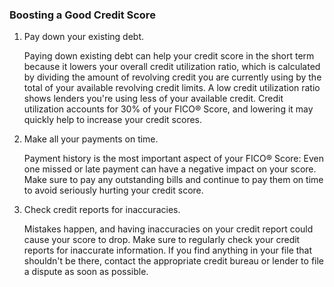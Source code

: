 ### Boosting a Good Credit Score

1. Pay down your existing debt. 

    Paying down existing debt can help your credit score in the short term because it lowers your overall credit utilization ratio, which is calculated by dividing the amount of revolving credit you are currently using by the total of your available revolving credit limits. A low credit utilization ratio shows lenders you're using less of your available credit. Credit utilization accounts for 30% of your FICO® Score, and lowering it may quickly help to increase your credit scores.

2. Make all your payments on time. 

    Payment history is the most important aspect of your FICO® Score: Even one missed or late payment can have a negative impact on your score. Make sure to pay any outstanding bills and continue to pay them on time to avoid seriously hurting your credit score.

3. Check credit reports for inaccuracies.
 
    Mistakes happen, and having inaccuracies on your credit report could cause your score to drop. Make sure to regularly check your credit reports for inaccurate information. If you find anything in your file that shouldn't be there, contact the appropriate credit bureau or lender to file a dispute as soon as possible.